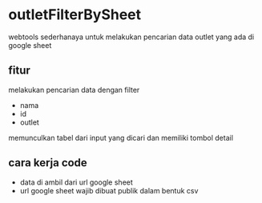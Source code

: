 # outletFilterBySheet

webtools sederhanaya untuk melakukan pencarian data outlet yang ada di google sheet

## fitur
melakukan pencarian data dengan filter 
- nama 
- id
- outlet

memunculkan tabel dari input yang dicari dan memiliki tombol detail

## cara kerja code

- data di ambil dari url google sheet
- url google sheet wajib dibuat publik dalam bentuk csv

